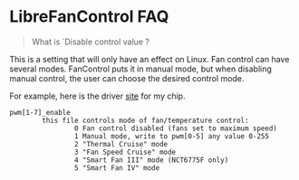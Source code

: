 # LibreFanControl FAQ


> What is `Disable control value ?

This is a setting that will only have an effect on Linux. Fan control can have several modes. FanControl puts it in manual mode, but when disabling manual control, the user can choose the desired control mode.

For example, here is the driver [site](https://www.kernel.org/doc/html/next/hwmon/nct6775.html) for my chip.
```
pwm[1-7]_enable
        this file controls mode of fan/temperature control:
                0 Fan control disabled (fans set to maximum speed)
                1 Manual mode, write to pwm[0-5] any value 0-255
                2 "Thermal Cruise" mode
                3 "Fan Speed Cruise" mode
                4 "Smart Fan III" mode (NCT6775F only)
                5 "Smart Fan IV" mode
```

